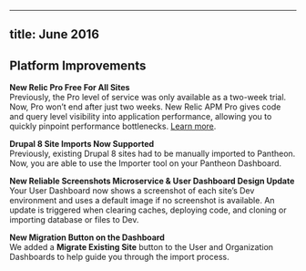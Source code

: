 
---
title: June 2016
---

## Platform Improvements

**New Relic Pro Free For All Sites**    
Previously, the Pro level of service was only available as a two-week trial. Now, Pro won’t end after just two weeks. New Relic APM Pro gives code and query level visibility into application performance, allowing you to quickly pinpoint performance bottlenecks. [Learn more](https://pantheon.io/blog/pantheon-launches-new-relic-apm-pro-free-all-sites).

**Drupal 8 Site Imports Now Supported**    
Previously, existing Drupal 8 sites had to be manually imported to Pantheon. Now, you are able to use the Importer tool on your Pantheon Dashboard.

**New Reliable Screenshots Microservice & User Dashboard Design Update**  
Your User Dashboard now shows a screenshot of each site’s Dev environment and uses a default image if no screenshot is available. An update is triggered when clearing caches, deploying code, and cloning or importing database or files to Dev.

**New Migration Button on the Dashboard**  
We added a **Migrate Existing Site** button to the User and Organization Dashboards to help guide you through the import process. 
